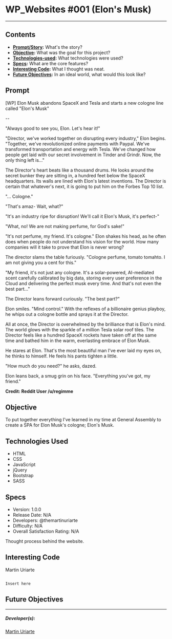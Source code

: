 # WP_Websites #001 (Elon's Musk)
---
## Contents

* **[Prompt/Story](#Prompt):** What's the story?
* **[Objective](#Objective):** What was the goal for this project?
* **[Technologies-used](#technologies-used):** What technologies were used?
* **[Specs](#specs):** What are the core features?
* **[Interesting Code](#interesting-code):** What I thought was neat.
* **[Future Objectives](#future-objectives):** In an ideal world, what would this look like?

## Prompt
[WP] Elon Musk abandons SpaceX and Tesla and starts a new cologne line called "Elon's Musk"

--

"Always good to see you, Elon. Let's hear it!"

"Director, we've worked together on disrupting every industry," Elon begins. "Together, we've revolutionized online payments with Paypal. We've transformed transportation and energy with Tesla. We've changed how people get laid with our secret involvement in Tinder and Grindr. Now, the only thing left is..."

The Director's heart beats like a thousand drums. He looks around the secret bunker they are sitting in, a hundred feet below the SpaceX headquarters. Its walls are lined with Elon's latest inventions. The Director is certain that whatever's next, it is going to put him on the Forbes Top 10 list.

"... Cologne."

"That's amaz- Wait, what?"

"It's an industry ripe for disruption! We'll call it Elon's Musk, it's perfect-"

"What, no! We are not making perfume, for God's sake!"

"It's not perfume, my friend. It's cologne." Elon shakes his head, as he often does when people do not understand his vision for the world. How many companies will it take to prove that Elon is never wrong?

The director slams the table furiously. "Cologne perfume, tomato tomahto. I am not giving you a cent for this."

"My friend, it's not just any cologne. It's a solar-powered, AI-mediated scent carefully calibrated by big data, storing every user preference in the Cloud and delivering the perfect musk every time. And that's not even the best part..."

The Director leans forward curiously. "The best part?"

Elon smiles. "Mind control." With the reflexes of a billionaire genius playboy, he whips out a cologne bottle and sprays it at the Director.

All at once, the Director is overwhelmed by the brilliance that is Elon's mind. The world glows with the sparkle of a million Tesla solar roof tiles. The Director feels like a hundred SpaceX rockets have taken off at the same time and bathed him in the warm, everlasting embrace of Elon Musk.

He stares at Elon. That's the most beautiful man I've ever laid my eyes on, he thinks to himself. He feels his pants tighten a little.

"How much do you need?" he asks, dazed.

Elon leans back, a smug grin on his face. "Everything you've got, my friend."


**Credit: Reddit User /u/regimme**


## Objective

To put together everything I've learned in my time at General Assembly to create a SPA for Elon Musk's cologne; Elon's Musk.

## Technologies Used

* HTML
* CSS
* JavaScript
* jQuery
* Bootstrap
* SASS

## Specs

* Version: 1.0.0
* Release Date: N/A
* Developers: @themartinuriarte
* Difficulty: N/A
* Overall Satisfaction Rating: N/A

Thought process behind the website.

## Interesting Code

Martin Uriarte

```

Insert here

```

## Future Objectives

<!-- * Cleaner code
* Push up to Heroku
* Login Page
* Signup Page
* User Profiles
* More technologies
* Comments to Solutions
* Related Links -->

---

##### Developer(s):

<a href="http://www.github.com/TheMartinUriarte">Martin Uriarte</a>
